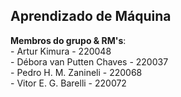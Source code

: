 ## Aprendizado de Máquina


**Membros do grupo & RM's**:
<br> - Artur Kimura - 220048
<br> - Débora van Putten Chaves - 220037
<br> - Pedro H. M. Zanineli - 220068
<br> - Vitor E. G. Barelli - 220072
